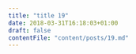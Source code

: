 ```yaml
---
title: "title 19"
date: 2018-03-31T16:18:03+01:00
draft: false
contentFile: "content/posts/19.md"
---
```


